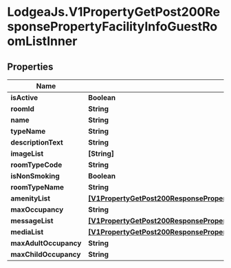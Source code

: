 # LodgeaJs.V1PropertyGetPost200ResponsePropertyFacilityInfoGuestRoomListInner

## Properties

Name | Type | Description | Notes
------------ | ------------- | ------------- | -------------
**isActive** | **Boolean** |  | [optional] 
**roomId** | **String** |  | [optional] 
**name** | **String** |  | [optional] 
**typeName** | **String** |  | [optional] 
**descriptionText** | **String** |  | [optional] 
**imageList** | **[String]** |  | [optional] 
**roomTypeCode** | **String** |  | [optional] 
**isNonSmoking** | **Boolean** |  | [optional] 
**roomTypeName** | **String** |  | [optional] 
**amenityList** | [**[V1PropertyGetPost200ResponsePropertyFacilityInfoGuestRoomListInnerAmenityListInner]**](V1PropertyGetPost200ResponsePropertyFacilityInfoGuestRoomListInnerAmenityListInner.md) |  | [optional] 
**maxOccupancy** | **String** |  | [optional] 
**messageList** | [**[V1PropertyGetPost200ResponsePropertyFacilityInfoGuestRoomListInnerMessageListInner]**](V1PropertyGetPost200ResponsePropertyFacilityInfoGuestRoomListInnerMessageListInner.md) |  | [optional] 
**mediaList** | [**[V1PropertyGetPost200ResponsePropertyFacilityInfoGuestRoomListInnerMediaListInner]**](V1PropertyGetPost200ResponsePropertyFacilityInfoGuestRoomListInnerMediaListInner.md) |  | [optional] 
**maxAdultOccupancy** | **String** |  | [optional] 
**maxChildOccupancy** | **String** |  | [optional] 


